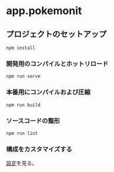 # app.pokemonit

## プロジェクトのセットアップ

```
npm install
```

### 開発用のコンパイルとホットリロード

```
npm run serve
```

### 本番用にコンパイルおよび圧縮

```
npm run build
```

### ソースコードの整形

```
npm run lint
```

### 構成をカスタマイズする

[設定](https://cli.vuejs.org/config/)を見る。

